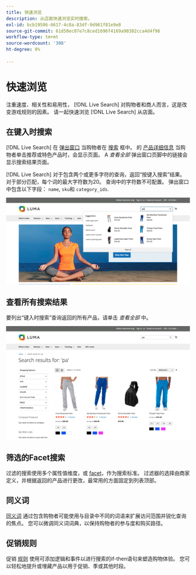 ```yaml
---
title: 快速浏览
description: 从店面快速浏览实时搜索。
exl-id: bcb19506-6617-4c8a-83df-9d961f81e9e8
source-git-commit: 61d50ec07e7c8ced1696f4169a90302cca4d4f96
workflow-type: tm+mt
source-wordcount: '308'
ht-degree: 0%

---
```


# 快速浏览

注重速度、相关性和易用性， [!DNL Live Search] 对购物者和商人而言，这是改变游戏规则的因素。 请一起快速浏览 [!DNL Live Search] 从店面。

## 在键入时搜索

[!DNL Live Search] 在 [弹出窗口](storefront-popover.md) 当购物者在 [搜索](https://docs.magento.com/user-guide/catalog/search-quick.html) 框中。 的 [产品详细信息](https://docs.magento.com/user-guide/quick-tour/product-page.html) 当购物者单击推荐或特色产品时，会显示页面。 A _查看全部_ 弹出窗口页脚中的链接会显示搜索结果页面。

[!DNL Live Search] 对于包含两个或更多字符的查询，返回“按键入搜索”结果。 对于部分匹配，每个词的最大字符数为20。 查询中的字符数不可配置。 弹出窗口中包含以下字段： `name`, `sku`和 `category_ids`.

![店面示例 — 在键入时搜索](assets/storefront-search-as-you-type.png)

## 查看所有搜索结果

要列出“键入时搜索”查询返回的所有产品，请单击 _查看全部_ 中。

![店面 — 价格彩块化示例](assets/storefront-view-all-search-results.png)

## 筛选的Facet搜索

过滤的搜索使用多个属性值维度，或 [facet](facets.md)，作为搜索标准。 过滤器的选择由商家定义，并根据返回的产品进行更改，最常用的方面固定到列表顶部。

## 同义词

[同义词](synonyms.md) 通过包含购物者可能使用与目录中不同的词语来扩展访问范围并锐化查询的焦点。 您可以微调同义词词典，以保持购物者的参与度和购买路径。

## 促销规则

促销 [规则](rules.md) 使用可添加逻辑和事件以进行搜索的if-then语句来塑造购物体验。 您可以轻松地提升或埋藏产品以用于促销、季或其他时段。
